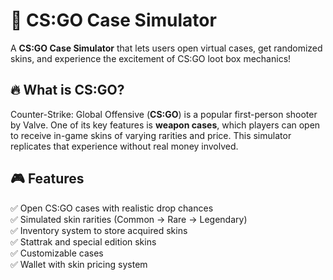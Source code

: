 # 🎲 CS:GO Case Simulator  

A **CS:GO Case Simulator** that lets users open virtual cases, get randomized skins, and experience the excitement of CS:GO loot box mechanics!  

## 🔥 What is CS:GO?  
Counter-Strike: Global Offensive (**CS:GO**) is a popular first-person shooter by Valve. One of its key features is **weapon cases**, which players can open to receive in-game skins of varying rarities and price. This simulator replicates that experience without real money involved.  

## 🎮 Features  
✅ Open CS:GO cases with realistic drop chances  
✅ Simulated skin rarities (Common → Rare → Legendary)  
✅ Inventory system to store acquired skins  
✅ Stattrak and special edition skins  
✅ Customizable cases   
✅ Wallet with skin pricing system 
